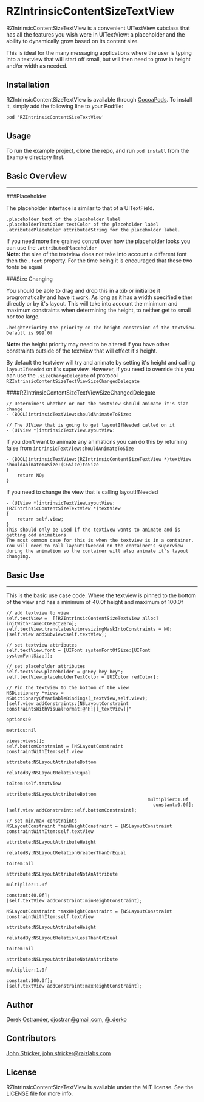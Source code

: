 # RZIntrinsicContentSizeTextView

<!--[![CI Status](http://img.shields.io/travis/Derek Ostrander/RZIntrinsicContentSizeTextView.svg?style=flat)](https://travis-ci.org/Derek Ostrander/RZIntrinsicContentSizeTextView)
[![Version](https://img.shields.io/cocoapods/v/RZIntrinsicContentSizeTextView.svg?style=flat)](http://cocoadocs.org/docsets/RZIntrinsicContentSizeTextView)
[![License](https://img.shields.io/cocoapods/l/RZIntrinsicContentSizeTextView.svg?style=flat)](http://cocoadocs.org/docsets/RZIntrinsicContentSizeTextView)
[![Platform](https://img.shields.io/cocoapods/p/RZIntrinsicContentSizeTextView.svg?style=flat)](http://cocoadocs.org/docsets/RZIntrinsicContentSizeTextView)
-->
RZIntrinsicContentSizeTextView is a convenient UITextView subclass that has all the features you wish were in UITextView: a placeholder and the ability to dynamically grow based on its content size.

This is ideal for the many messaging applications where the user is typing into a textview that will start off small, but will then need to grow in height and/or width as needed.

## Installation

RZIntrinsicContentSizeTextView is available through [CocoaPods](http://cocoapods.org). To install
it, simply add the following line to your Podfile:

    pod 'RZIntrinsicContentSizeTextView'
    
## Usage

To run the example project, clone the repo, and run `pod install` from the Example directory first. 

## Basic Overview
-----------------
###Placeholder

The placeholder interface is similar to that of a UITextField.   

	.placeholder text of the placeholder label  
	.placeholderTextColor textColor of the placeholder label   
	.atributedPlaceholer attributedString for the placeholder label.

If you need more fine grained control over how the placeholder looks you can use the `.attributedPlaceholder`  
**Note:** the size of the textview does not take into account a different font then the `.font` property. For the time being it is encouraged that these two fonts be equal

###Size Changing

You should be able to drag and drop this in a xib or initialize it progromatically and have it work. As long as it has a width specified either directly or by it's layout. This will take into account the minimum and maximum constraints when determining the height, to neither get to small nor too large.

	.heightPriority the priority on the height constraint of the textview. Default is 999.0f

**Note:** the height priority may need to be altered if you have other constraints outside of the textview that will effect it's height.


By default the textview will try and animate by setting it's height and calling `layoutIfNeeded` on it's superview. However, if you need to override this you can use the `.sizeChangeDelegate` of protocol `RZIntrinsicContentSizeTextViewSizeChangedDelegate`

####RZIntrinsicContentSizeTextViewSizeChangedDelegate
	
	// Determine's whether or not the textview should animate it's size change
	- (BOOL)intrinsicTextView:shouldAnimateToSize:
	
	// The UIView that is going to get layoutIfNeeded called on it
	- (UIView *)intrinsicTextViewLayoutView:
	

If you don't want to animate any animations you can do this by returning false from `intrinsicTextView:shouldAnimateToSize`  

	- (BOOL)intrinsicTextView:(RZIntrinsicContentSizeTextView *)textView shouldAnimateToSize:(CGSize)toSize
	{
	    return NO;
	}
	
If you need to change the view that is calling layoutIfNeeded

	- (UIView *)intrinsicTextViewLayoutView:(RZIntrinsicContentSizeTextView *)textView
	{
	    return self.view;
	}
	This should only be used if the textivew wants to animate and is getting odd animations
	The most common case for this is when the textview is in a container. You will need to call layoutIfNeeded on the container's superview during the animation so the container will also animate it's layout changing.
	
	
## Basic Use
-------------

This is the basic use case code. Where the textview is pinned to the bottom of the view and has a minimum of 40.0f height and maximum of 100.0f

    // add textview to view
    self.textView =  [[RZIntrinsicContentSizeTextView alloc] initWithFrame:CGRectZero];
    self.textView.translatesAutoresizingMaskIntoConstraints = NO;
    [self.view addSubview:self.textView];

    // set textview attributes
    self.textView.font = [UIFont systemFontOfSize:[UIFont systemFontSize]];

    // set placeholder attributes
    self.textView.placeholder = @"Hey hey hey";
    self.textView.placeholderTextColor = [UIColor redColor];

    // Pin the textview to the bottom of the view
    NSDictionary *views = NSDictionaryOfVariableBindings(_textView,self.view);
    [self.view addConstraints:[NSLayoutConstraint constraintsWithVisualFormat:@"H:|[_textView]|"
                                                                      options:0
                                                                      metrics:nil
                                                                        views:views]];
    self.bottomConstraint = [NSLayoutConstraint constraintWithItem:self.view
                                                         attribute:NSLayoutAttributeBottom
                                                         relatedBy:NSLayoutRelationEqual
                                                            toItem:self.textView
                                                         attribute:NSLayoutAttributeBottom
                                                        multiplier:1.0f
                                                          constant:0.0f];
    [self.view addConstraint:self.bottomConstraint];

    // set min/max constraints
    NSLayoutConstraint *minHeightConstraint = [NSLayoutConstraint constraintWithItem:self.textView
                                                                           attribute:NSLayoutAttributeHeight
                                                                           relatedBy:NSLayoutRelationGreaterThanOrEqual
                                                                              toItem:nil
                                                                           attribute:NSLayoutAttributeNotAnAttribute
                                                                          multiplier:1.0f
                                                                            constant:40.0f];
    [self.textView addConstraint:minHeightConstraint];

    NSLayoutConstraint *maxHeightConstraint = [NSLayoutConstraint constraintWithItem:self.textView
                                                                           attribute:NSLayoutAttributeHeight
                                                                           relatedBy:NSLayoutRelationLessThanOrEqual
                                                                              toItem:nil
                                                                           attribute:NSLayoutAttributeNotAnAttribute
                                                                          multiplier:1.0f
                                                                            constant:100.0f];
    [self.textView addConstraint:maxHeightConstraint];
	
	

## Author

[Derek Ostrander](https://github.com/dostrander), djostran@gmail.com, [@_derko](http://twitter.com/_derko)

## Contributors

[John Stricker](https://github.com/jatraiz), john.stricker@raizlabs.com


## License

RZIntrinsicContentSizeTextView is available under the MIT license. See the LICENSE file for more info.
